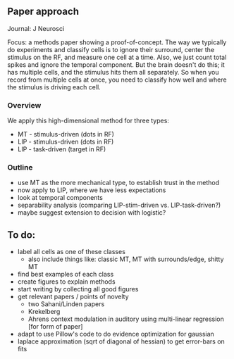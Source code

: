 ## Paper approach

Journal: J Neurosci

Focus: a methods paper showing a proof-of-concept. The way we typically do experiments and classify cells is to ignore their surround, center the stimulus on the RF, and measure one cell at a time. Also, we just count total spikes and ignore the temporal component. But the brain doesn't do this; it has multiple cells, and the stimulus hits them all separately. So when you record from multiple cells at once, you need to classify how well and where the stimulus is driving each cell.

### Overview

We apply this high-dimensional method for three types:

* MT - stimulus-driven (dots in RF)
* LIP - stimulus-driven (dots in RF)
* LIP - task-driven (target in RF)

### Outline

* use MT as the more mechanical type, to establish trust in the method
* now apply to LIP, where we have less expectations
* look at temporal components
* separability analysis (comparing LIP-stim-driven vs. LIP-task-driven?)
* maybe suggest extension to decision with logistic?

## To do:

* label all cells as one of these classes
    - also include things like: classic MT, MT with surrounds/edge, shitty MT
* find best examples of each class
* create figures to explain methods
* start writing by collecting all good figures
* get relevant papers / points of novelty
    - two Sahani/Linden papers
    - Krekelberg
    - Ahrens context modulation in auditory using multi-linear regression [for form of paper]
* adapt to use Pillow's code to do evidence optimization for gaussian
* laplace approximation (sqrt of diagonal of hessian) to get error-bars on fits
